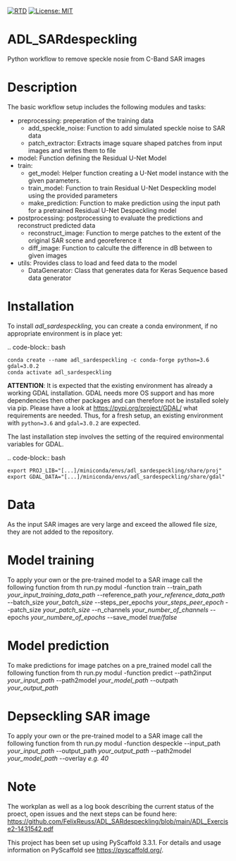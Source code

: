 [![RTD](https://readthedocs.org/projects/adl_sardespeckling/badge/?version=latest)](http://adl_sardespeckling.readthedocs.org/)
[![License: MIT](https://img.shields.io/badge/License-MIT-yellow.svg)](https://opensource.org/licenses/MIT)


ADL_SARdespeckling
==================

Python workflow to remove speckle nosie from C-Band SAR images

Description
===========

The basic workflow setup includes the following modules and tasks:

- preprocessing: preperation of the training data
	- add_speckle_noise: Function to add simulated speckle noise to SAR data
	- patch_extractor: Extracts image square shaped patches from input images and writes them to file
- model: Function defining the Residual U-Net Model
- train:
	- get_model: Helper function creating a U-Net model instance with the given parameters.
	- train_model: Function to train Residual U-Net Despeckling model using the provided parameters
	- make_prediction: Function to make prediction using the input path for a pretrained Residual U-Net Despeckling model
- postprocessing: postprocessing to evaluate the predictions and reconstruct predicted data
	- reconstruct_image: Function to merge patches to the extent of the original SAR scene and georeference it
	- diff_image: Function to calculte the difference in dB between to given images
- utils: Provides class to load and feed data to the model
	- DataGenerator: Class that generates data for Keras Sequence based data generator

Installation
============

To install *adl_sardespeckling*, you can create a conda environment, if no appropriate environment is in place yet:

.. code-block:: bash

    conda create --name adl_sardespeckling -c conda-forge python=3.6 gdal=3.0.2
    conda activate adl_sardespeckling


**ATTENTION**: It is expected that the existing environment has already a working GDAL installation. GDAL needs more OS
support and has more dependencies then other packages and can therefore not be installed solely via pip.
Please have a look at https://pypi.org/project/GDAL/ what requirements are needed. Thus, for a fresh setup, an
existing environment with `python=3.6` and `gdal=3.0.2` are expected.


The last installation step involves the setting of the required environmental variables for GDAL.

.. code-block:: bash

    export PROJ_LIB="[...]/miniconda/envs/adl_sardespeckling/share/proj"
    export GDAL_DATA="[...]/miniconda/envs/adl_sardespeckling/share/gdal"
	
	
Data
=========
As the input SAR images are very large and exceed the allowed file size, they are not added to the repository.

Model training
=========
To apply your own or the pre-trained model to a SAR image call the following function from th run.py modul
-function train --train_path *your_input_training_data_path* --reference_path *your_reference_data_path* --batch_size *your_batch_size* --steps_per_epochs *your_steps_peer_epoch* --patch_size *your_patch_size* --n_channels *your_number_of_channels* --epochs *your_numbere_of_epochs* --save_model *true/false*


Model prediction
==============
To make predictions for image patches on a pre_trained model call the following function from th run.py modul
-function predict --path2input *your_input_path* --path2model *your_model_path* --outpath *your_output_path*

Depseckling SAR image
==============
To apply your own or the pre-trained model to a SAR image call the following function from th run.py modul
-function despeckle --input_path *your_input_path* --output_path *your_output_path* --path2model *your_model_path* --overlay *e.g. 40*

Note
====
The workplan as well as a log book describing the current status of the proect, open issues and the next steps can be found here: https://github.com/FelixReuss/ADL_SARdespeckling/blob/main/ADL_Exercise2-1431542.pdf


This project has been set up using PyScaffold 3.3.1. For details and usage
information on PyScaffold see https://pyscaffold.org/.


